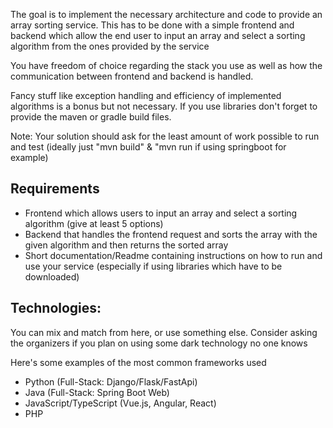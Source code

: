 The goal is to implement the necessary architecture and code to provide an array sorting service.
This has to be done with a simple frontend and backend which allow the end user to input an array and select a sorting algorithm from the ones provided by the service

You have freedom of choice regarding the stack you use as well as how the communication between frontend and backend is handled.

Fancy stuff like exception handling and efficiency of implemented algorithms is a bonus but not necessary.
If you use libraries don't forget to provide the maven or gradle build files. 

Note: Your solution should ask for the least amount of work possible to run and test (ideally just "mvn build" & "mvn run if using springboot for example)

## Requirements
 - Frontend which allows users to input an array and select a sorting algorithm (give at least 5 options)
 - Backend that handles the frontend request and sorts the array with the given algorithm and then returns the sorted array
 - Short documentation/Readme containing instructions on how to run and use your service (especially if using libraries which have to be downloaded)

## Technologies:
You can mix and match from here, or use something else. Consider asking the organizers if you plan on using some dark technology no one knows
 
Here's some examples of the most common frameworks used
 - Python (Full-Stack: Django/Flask/FastApi)
 - Java (Full-Stack: Spring Boot Web)
 - JavaScript/TypeScript (Vue.js, Angular, React)
 - PHP


